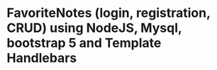# FavoriteNotes (login, registration, CRUD) using NodeJS, Mysql, bootstrap 5 and Template Handlebars
